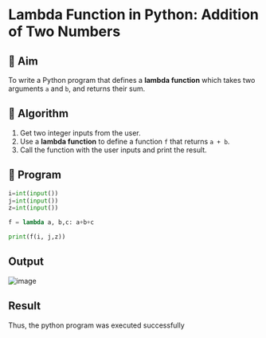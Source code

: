 # Lambda Function in Python: Addition of Two Numbers

## 🎯 Aim
To write a Python program that defines a **lambda function** which takes two arguments `a` and `b`, and returns their sum.

## 🧠 Algorithm
1. Get two integer inputs from the user.
2. Use a **lambda function** to define a function `f` that returns `a + b`.
3. Call the function with the user inputs and print the result.

## 🧾 Program

```py
i=int(input())
j=int(input())
z=int(input())

f = lambda a, b,c: a+b+c

print(f(i, j,z))
```

## Output
![image](https://github.com/user-attachments/assets/0477d3d2-e805-4a47-b79c-0c83f56319e6)

## Result
Thus, the python program was executed successfully
